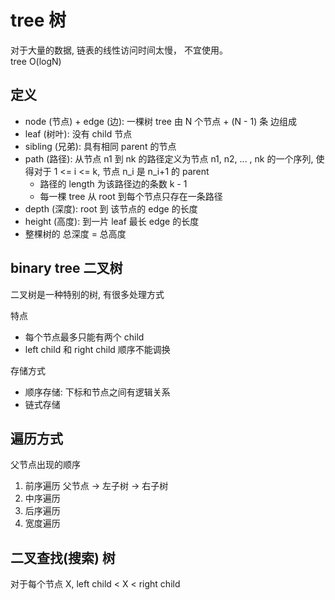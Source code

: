 # tree 树

对于大量的数据, 链表的线性访问时间太慢， 不宜使用。  
tree O(logN)

## 定义

- node (节点) + edge (边): 一棵树 tree 由 N 个节点 + (N - 1) 条 边组成
- leaf (树叶): 没有 child 节点
- sibling (兄弟): 具有相同 parent 的节点
- path (路径): 从节点 n1 到 nk 的路径定义为节点 n1, n2, ... , nk 的一个序列, 使得对于 1 <= i <= k, 节点 n_i 是 n_i+1 的 parent
  - 路径的 length 为该路径边的条数 k - 1
  - 每一棵 tree 从 root 到每个节点只存在一条路径
- depth (深度): root 到 该节点的 edge 的长度
- height (高度): 到一片 leaf 最长 edge 的长度
- 整棵树的 总深度 = 总高度

## binary tree 二叉树

二叉树是一种特别的树, 有很多处理方式

特点

- 每个节点最多只能有两个 child
- left child 和 right child 顺序不能调换

存储方式

- 顺序存储: 下标和节点之间有逻辑关系
- 链式存储

## 遍历方式

父节点出现的顺序

1. 前序遍历 父节点 -> 左子树 -> 右子树
2. 中序遍历
3. 后序遍历
4. 宽度遍历

## 二叉查找(搜索) 树

对于每个节点 X, left child < X < right child
